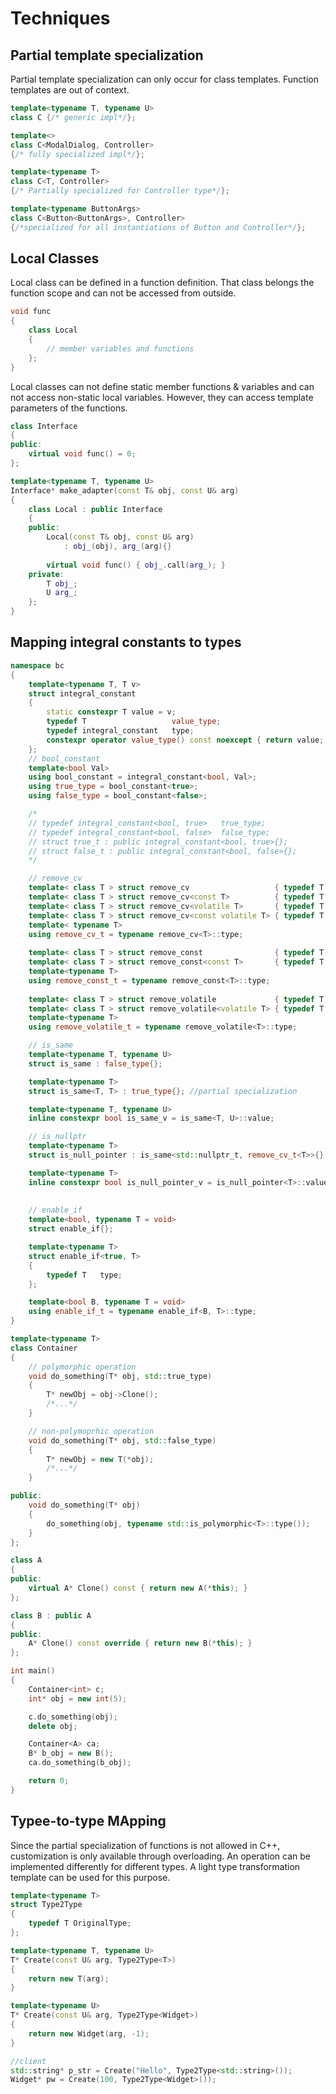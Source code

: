 # Techniques

## Partial template specialization
Partial template specialization can only occur for class templates. Function templates are out of context.

```cpp
template<typename T, typename U>
class C {/* generic impl*/};

template<>
class C<ModalDialog, Controller>
{/* fully specialized impl*/};

template<typename T>
class C<T, Controller>
{/* Partially specialized for Controller type*/};

template<typename ButtonArgs>
class C<Button<ButtonArgs>, Controller>
{/*specialized for all instantiations of Button and Controller*/};
```

## Local Classes
Local class can be defined in a function definition. That class belongs the function scope and can not be accessed from outside. 

```cpp
void func
{
    class Local
    {
        // member variables and functions
    };
}
```

Local classes can not define static member functions & variables and can not access non-static local variables.
However, they can access template parameters of the functions.
```cpp
class Interface
{
public:
    virtual void func() = 0;
};

template<typename T, typename U>
Interface* make_adapter(const T& obj, const U& arg)
{
    class Local : public Interface
    {
    public:
        Local(const T& obj, const U& arg)
            : obj_(obj), arg_(arg){}
        
        virtual void func() { obj_.call(arg_); }
    private:
        T obj_;
        U arg_;
    };
}
```

## Mapping integral constants to types
```cpp
namespace bc
{
    template<typename T, T v>
    struct integral_constant
    {
        static constexpr T value = v;
        typedef T                   value_type;
        typedef integral_constant   type;
        constexpr operator value_type() const noexcept { return value; }
    };
    // bool_constant
    template<bool Val>
    using bool_constant = integral_constant<bool, Val>;
    using true_type = bool_constant<true>;
    using false_type = bool_constant<false>;

    /*
    // typedef integral_constant<bool, true>   true_type;
    // typedef integral_constant<bool, false>  false_type;
    // struct true_t : public integral_constant<bool, true>{};
    // struct false_t : public integral_constant<bool, false>{};
    */

    // remove_cv
    template< class T > struct remove_cv                   { typedef T type; };
    template< class T > struct remove_cv<const T>          { typedef T type; };
    template< class T > struct remove_cv<volatile T>       { typedef T type; };
    template< class T > struct remove_cv<const volatile T> { typedef T type; };
    template< typename T>
    using remove_cv_t = typename remove_cv<T>::type;
    
    template< class T > struct remove_const                { typedef T type; };
    template< class T > struct remove_const<const T>       { typedef T type; };
    template<typename T>
    using remove_const_t = typename remove_const<T>::type;
    
    template< class T > struct remove_volatile             { typedef T type; };
    template< class T > struct remove_volatile<volatile T> { typedef T type; };
    template<typename T>
    using remove_volatile_t = typename remove_volatile<T>::type;

    // is_same
    template<typename T, typename U>
    struct is_same : false_type{};

    template<typename T>
    struct is_same<T, T> : true_type{}; //partial specialization

    template<typename T, typename U>
    inline constexpr bool is_same_v = is_same<T, U>::value;

    // is_nullptr
    template<typename T>
    struct is_null_pointer : is_same<std::nullptr_t, remove_cv_t<T>>{};

    template<typename T>
    inline constexpr bool is_null_pointer_v = is_null_pointer<T>::value;
   
    
    // enable_if
    template<bool, typename T = void>
    struct enable_if{};

    template<typename T>
    struct enable_if<true, T>
    {
        typedef T   type;
    };

    template<bool B, typename T = void>
    using enable_if_t = typename enable_if<B, T>::type;
}

template<typename T>
class Container
{
    // polymorphic operation
    void do_something(T* obj, std::true_type)
    {
        T* newObj = obj->Clone();
        /*...*/
    }

    // non-polymoprhic operation
    void do_something(T* obj, std::false_type)
    {
        T* newObj = new T(*obj);
        /*...*/
    }

public:
    void do_something(T* obj)
    {
        do_something(obj, typename std::is_polymorphic<T>::type());
    }
};

class A
{
public:
    virtual A* Clone() const { return new A(*this); }
};

class B : public A
{
public:
    A* Clone() const override { return new B(*this); }
};

int main()
{
    Container<int> c;
    int* obj = new int(5);

    c.do_something(obj);
    delete obj;

    Container<A> ca;
    B* b_obj = new B();
    ca.do_something(b_obj);

    return 0;
}
```

## Typee-to-type MApping
Since the partial specialization of functions is not allowed in C++, customization is only available through overloading. An operation can be implemented differently for different types. A light type transformation template can be used for this purpose.

```cpp
template<typename T>
struct Type2Type
{
    typedef T OriginalType;
};

template<typename T, typename U>
T* Create(const U& arg, Type2Type<T>)
{
    return new T(arg);
}

template<typename U>
T* Create(const U& arg, Type2Type<Widget>)
{
    return new Widget(arg, -1);
}

//client
std::string* p_str = Create("Hello", Type2Type<std::string>());
Widget* pw = Create(100, Type2Type<Widget>());
```